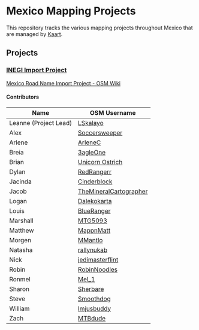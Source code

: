 # Mexico Mapping Projects
This repository tracks the various mapping projects throughout Mexico that are managed by [Kaart](https://github.com/KaartGroup/Mexico/blob/master/KAART.md "Kaart").

## Projects

### [INEGI Import Project](https://github.com/KaartGroup/Mexico/projects/1 "Project 1")
[Mexico Road Name Import Project - OSM Wiki](https://wiki.openstreetmap.org/wiki/Mexico_Road_Name_Import_Project "Mexico Road Name Import Project")


#### Contributors
| Name                  | OSM Username                                                                        |
|-----------------------|-------------------------------------------------------------------------------------|
| Leanne (Project Lead) | [LSkalayo](https://www.openstreetmap.org/user/LSkalayo)                             |
| Alex                  | [Soccersweeper](https://www.openstreetmap.org/user/Soccersweeper)                   |
| Arlene                | [ArleneC](https://www.openstreetmap.org/user/ArleneC)                               |
| Breia                 | [3agleOne](https://www.openstreetmap.org/user/3agleOne)                             |
| Brian                 | [Unicorn Ostrich](https://www.openstreetmap.org/user/Unicorn%20Ostrich)               |
| Dylan                 | [RedRangerr](https://www.openstreetmap.org/user/RedRangerr)                         |
| Jacinda               | [Cinderblock](https://www.openstreetmap.org/user/Cinderblock)                       |
| Jacob                 | [TheMineralCartographer](https://www.openstreetmap.org/user/TheMineralCartographer) |
| Logan                 | [Dalekokarta](https://www.openstreetmap.org/user/Dalekokarta)                       |
| Louis                 | [BlueRanger](https://www.openstreetmap.org/user/BlueRanger)                         |
| Marshall              | [MTG5093](https://www.openstreetmap.org/user/MTG5093)                               |
| Matthew               | [MappnMatt](https://www.openstreetmap.org/user/MappnMatt)                           |
| Morgen                | [MMantlo](https://www.openstreetmap.org/user/MMantlo)                               |
| Natasha               | [rallynukab](https://www.openstreetmap.org/user/rallynukab)                         |
| Nick                  | [jedimasterflint](https://www.openstreetmap.org/user/jedimasterflint)               |
| Robin                 | [RobinNoodles](https://www.openstreetmap.org/user/RobinNoodles)                     |
| Ronmel                | [Mel_1](https://www.openstreetmap.org/user/Mel_1)                                   |
| Sharon                | [Sherbare](https://www.openstreetmap.org/user/Sherbare)                             |
| Steve                 | [Smoothdog](https://www.openstreetmap.org/user/Smoothdog)                           |
| William               | [Imjusbuddy](https://www.openstreetmap.org/user/Imjusbuddy)                         |
| Zach                  | [MTBdude](https://www.openstreetmap.org/user/MTBdude)                               |
